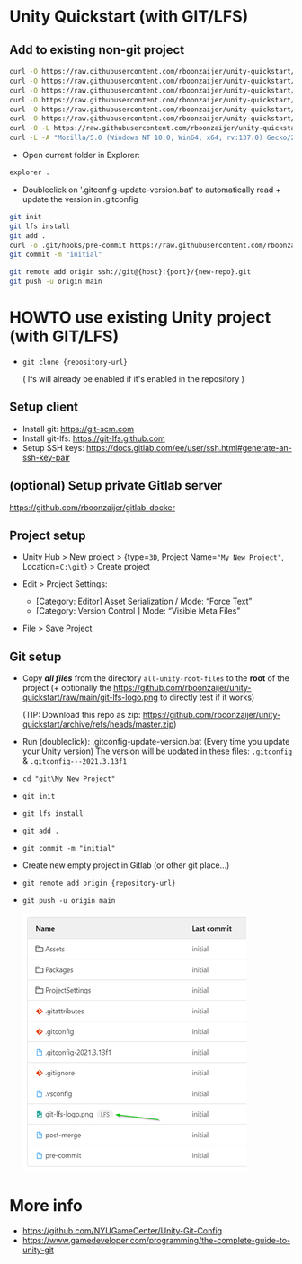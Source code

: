 # Unity Quickstart (with GIT/LFS)

## Add to existing non-git project

```bash
curl -O https://raw.githubusercontent.com/rboonzaijer/unity-quickstart/main/all-unity-root-files/.gitattributes
curl -O https://raw.githubusercontent.com/rboonzaijer/unity-quickstart/main/all-unity-root-files/.gitconfig
curl -O https://raw.githubusercontent.com/rboonzaijer/unity-quickstart/main/all-unity-root-files/.gitconfig---2021.3.13f1
curl -O https://raw.githubusercontent.com/rboonzaijer/unity-quickstart/main/all-unity-root-files/.gitconfig-update-version.bat
curl -O https://raw.githubusercontent.com/rboonzaijer/unity-quickstart/main/all-unity-root-files/.gitignore
curl -O https://raw.githubusercontent.com/rboonzaijer/unity-quickstart/main/all-unity-root-files/readme.md
curl -O -L https://raw.githubusercontent.com/rboonzaijer/unity-quickstart/main/all-unity-root-files/git-lfs-logo.png
curl -L -A "Mozilla/5.0 (Windows NT 10.0; Win64; x64; rv:137.0) Gecko/20100101 Firefox/137.0" -O https://media.githubusercontent.com/media/rboonzaijer/unity-quickstart/refs/heads/main/all-unity-root-files/git-lfs-logo.png
```

- Open current folder in Explorer:

```bash
explorer .
```

- Doubleclick on '.gitconfig-update-version.bat' to automatically read + update the version in .gitconfig

```bash
git init
git lfs install
git add .
curl -o .git/hooks/pre-commit https://raw.githubusercontent.com/rboonzaijer/unity-quickstart/main/all-unity-root-files/pre-commit
git commit -m "initial"
```

```bash
git remote add origin ssh://git@{host}:{port}/{new-repo}.git
git push -u origin main
```

# HOWTO use existing Unity project (with GIT/LFS)

- `git clone {repository-url}`

  ( lfs will already be enabled if it's enabled in the repository )

## Setup client
- Install git: https://git-scm.com
- Install git-lfs: https://git-lfs.github.com
- Setup SSH keys: https://docs.gitlab.com/ee/user/ssh.html#generate-an-ssh-key-pair

## (optional) Setup private Gitlab server
https://github.com/rboonzaijer/gitlab-docker


## Project setup

- Unity Hub > New project > {type=`3D`, Project Name=`"My New Project"`, Location=`C:\git`} > Create project

- Edit > Project Settings:
    - [Category: Editor] Asset Serialization / Mode: “Force Text”
    - [Category: Version Control ] Mode: “Visible Meta Files”

- File > Save Project

## Git setup
- Copy ***all files*** from the directory `all-unity-root-files` to the **root** of the project (+ optionally the https://github.com/rboonzaijer/unity-quickstart/raw/main/git-lfs-logo.png to directly test if it works)

  (TIP: Download this repo as zip: https://github.com/rboonzaijer/unity-quickstart/archive/refs/heads/master.zip)

- Run (doubleclick): .gitconfig-update-version.bat (Every time you update your Unity version)
  The version will be updated in these files: `.gitconfig` &  `.gitconfig---2021.3.13f1`


- `cd "git\My New Project"`
- `git init`
- `git lfs install`
- `git add .`
- `git commit -m "initial"`
- Create new empty project in Gitlab (or other git place...)
- `git remote add origin {repository-url}`
- `git push -u origin main`

  ![Example](screenshot.png)


# More info

- https://github.com/NYUGameCenter/Unity-Git-Config
- https://www.gamedeveloper.com/programming/the-complete-guide-to-unity-git
